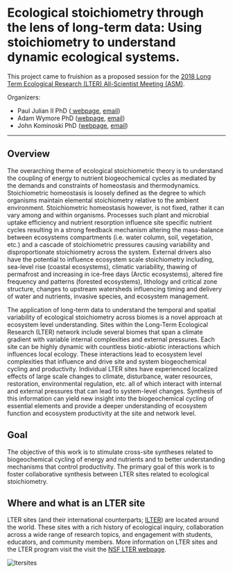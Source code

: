 # Ecological stoichiometry through the lens of long-term data: Using stoichiometry to understand dynamic ecological systems. 

This project came to fruishion as a proposed session for the [2018 Long Term Ecological Research (LTER) All-Scientist Meeting (ASM)](https://lternet.edu/lter-scientists-meeting-2018/).

Organizers: 
* Paul Julian II PhD (<a href="https://wetlandbiogeochem.weebly.com/" target="_blank"> webpage</a>, [email](mailto:pjulian@ufl.edu))
* Adam Wymore PhD ([webpage](https://colsa.unh.edu/faculty/wymore), [email](mailto:adam.wymore@unh.edu))
* John Kominoski PhD ([webpage](https://kominoskilab.wordpress.com/), [email](mailto:jkominos@fiu.edu))

***

## Overview
The overarching theme of ecological stoichiometric theory is to understand the coupling of energy to nutrient biogeochemical cycles as mediated by the demands and constraints of homeostasis and thermodynamics. Stoichiometric homeostasis is loosely defined as the degree to which organisms maintain elemental stoichiometry relative to the ambient environment. Stoichiometric homeostasis however, is not fixed, rather it can vary among and within organisms. Processes such plant and microbial uptake efficiency and nutrient resorption influence site specific nutrient cycles resulting in a strong feedback mechanism altering the mass-balance between ecosystems compartments (i.e. water column, soil, vegetation, etc.)  and a cascade of stoichiometric pressures causing variability and disproportionate stoichiometry across the system. External drivers also have the potential to influence ecosystem scale stoichiometry including, sea-level rise (coastal ecosystems), climatic variability, thawing of permafrost and increasing in ice-free days (Arctic ecosystems), altered fire frequency and patterns (forested ecosystems), lithology and critical zone structure, changes to upstream watersheds influencing timing and delivery of water and nutrients, invasive species, and ecosystem management. 

The application of long-term data to understand the temporal and spatial variability of ecological stoichiometry across biomes is a novel approach at ecosystem level understanding. Sites within the Long-Term Ecological Research (LTER) network include several biomes that span a climate gradient with variable internal complexities and external pressures. Each site can be highly dynamic with countless biotic-abiotic interactions which influences local ecology. These interactions lead to ecosystem level complexities that influence and drive site and system biogeochemical cycling and productivity. Individual LTER sites have experienced localized effects of large scale changes to climate, disturbance, water resources, restoration, environmental regulation, etc. all of which interact with internal and external pressures that can lead to system-level changes. Synthesis of this information can yield new insight into the biogeochemical cycling of essential elements and provide a deeper understanding of ecosystem function and ecosystem productivity at the site and network level. 

## Goal
The objective of this work is to stimulate cross-site syntheses related to biogeochemical cycling of energy and nutrients and to better understanding mechanisms that control productivity. The primary goal of this work is to foster collaborative synthesis between LTER sites related to ecological stoichiometry. 

## Where and what is an LTER site
LTER sites (and their international counterparts; [ILTER](https://www.ilter.network/)) are located around the world. These sites with a rich history of ecological inquiry, collaboration across a wide range of research topics, and engagement with students, educators, and community members. More information on LTER sites and the LTER program visit the visit the [NSF LTER webpage](https://lternet.edu/).

![ltersites](https://lternet.edu/wp-content/uploads/2018/03/LTER-sites-2017-key-144.jpg)

